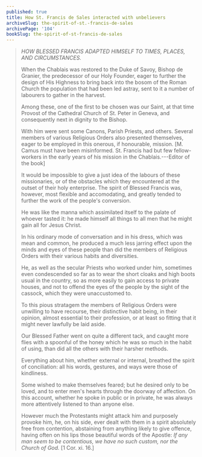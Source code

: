 ```yaml
---
published: true
title: How St. Francis de Sales interacted with unbelievers
archiveSlug: the-spirit-of-st.-francis-de-sales
archivePage: '104'
bookSlug: the-spirit-of-st-francis-de-sales
---
```


> *HOW BLESSED FRANCIS ADAPTED HIMSELF TO TIMES, PLACES, AND CIRCUMSTANCES.*
>
> When the Chablais was restored to the Duke of Savoy, Bishop de Granier, the predecessor of our Holy Founder, eager to further the design of His Highness to bring back into the bosom of the Roman Church the population that had been led astray, sent to it a number of labourers to gather in the harvest.
> 
> Among these, one of the first to be chosen was our Saint, at that time Provost of the Cathedral Church of St. Peter in Geneva, and consequently next in dignity to the Bishop.
> 
> With him were sent some Canons, Parish Priests, and others. Several members of various Religious Orders also presented themselves, eager to be employed in this onerous, if honourable, mission. [M. Camus must have been misinformed. St. Francis had but few fellow-workers in the early years of his mission in the Chablais.---Editor of the book]
> 
> It would be impossible to give a just idea of the labours of these missionaries, or of the obstacles which they encountered at the outset of their holy enterprise. The spirit of Blessed Francis was, however, most flexible and accomodating, and greatly tended to further the work of the people's conversion.
> 
> He was like the manna which assimilated itself to the palate of whoever tasted it: he made himself all things to all men that he might gain all for Jesus Christ.
> 
> In his ordinary mode of conversation and in his dress, which was mean and common, he produced a much less jarring effect upon the minds and eyes of these people than did the members of Religious Orders with their various habits and diversities.
> 
> He, as well as the secular Priests who worked under him, sometimes even condescended so far as to wear the short cloaks and high boots usual in the country, so as more easily to gain access to private houses, and not to offend the eyes of the people by the sight of the cassock, which they were unaccustomed to.
> 
> To this pious stratagem the members of Religious Orders were unwilling to have recourse, their distinctive habit being, in their opinion, almost essential to their profession, or at least so fitting that it might never lawfully be laid aside.
> 
> Our Blessed Father went on quite a different tack, and caught more flies with a spoonful of the honey which he was so much in the habit of using, than did all the others with their harsher methods.
> 
> Everything about him, whether external or internal, breathed the spirit of conciliation: all his words, gestures, and ways were those of kindliness.
> 
> Some wished to make themselves feared; but he desired only to be loved, and to enter men's hearts through the doorway of affection. On this account, whether he spoke in public or in private, he was always more attentively listened to than anyone else.
> 
> However much the Protestants might attack him and purposely provoke him, he, on his side, ever dealt with them in a spirit absolutely free from contention, abstaining from anything likely to give offence, having often on his lips those beautiful words of the Apostle: *If any man seem to be contentious, we have no such custom, nor the Church of God.* [1 Cor. xi. 16.]
